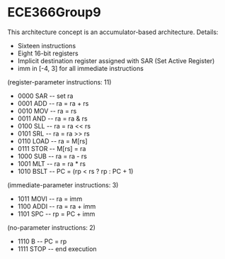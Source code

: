 # ECE366Group9

This architecture concept is an accumulator-based architecture. 
Details:

- Sixteen instructions
- Eight 16-bit registers
- Implicit destination register assigned with SAR (Set Active Register)
- imm in [-4, 3] for all immediate instructions

(register-parameter instructions: 11)
- 0000 SAR -- set ra
- 0001 ADD -- ra = ra + rs
- 0010 MOV -- ra = rs
- 0011 AND -- ra = ra & rs
- 0100 SLL -- ra = ra << rs
- 0101 SRL -- ra = ra >> rs
- 0110 LOAD -- ra = M[rs]
- 0111 STOR -- M[rs] = ra
- 1000 SUB -- ra = ra - rs
- 1001 MLT -- ra = ra * rs
- 1010 BSLT -- PC = (rp < rs ? rp : PC + 1)

(immediate-parameter instructions: 3)
- 1011 MOVI -- ra = imm
- 1100 ADDI -- ra = ra + imm
- 1101 SPC -- rp = PC + imm

(no-parameter instructions: 2)
- 1110 B -- PC = rp
- 1111 STOP -- end execution
